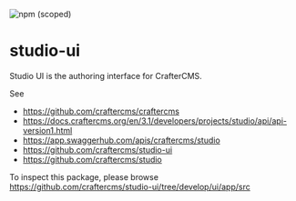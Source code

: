 ![npm (scoped)](https://img.shields.io/npm/v/@craftercms/studio-ui?style=plastic)

# studio-ui
Studio UI is the authoring interface for CrafterCMS. 

See
- https://github.com/craftercms/craftercms
- https://docs.craftercms.org/en/3.1/developers/projects/studio/api/api-version1.html
- https://app.swaggerhub.com/apis/craftercms/studio
- https://github.com/craftercms/studio-ui
- https://github.com/craftercms/studio

To inspect this package, please browse
https://github.com/craftercms/studio-ui/tree/develop/ui/app/src
